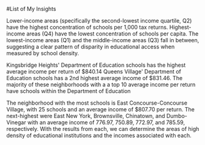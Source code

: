 
#List of My Insights

Lower-income areas (specifically the second-lowest income quartile, Q2) have the highest concentration of schools per 1,000 tax returns. Highest-income areas (Q4) have the lowest concentration of schools per capita. The lowest-income areas (Q1) and the middle-income areas (Q3) fall in between, suggesting a clear pattern of disparity in educational access when measured by school density.


Kingsbridge Heights' Department of Education schools has the highest average income per return of $840.14 Queens Village' Department of Education schools has a 2nd highest average income of $831.46. The majority of these neighborhoods with a a top 10 average income per return have schools within the  Department of Education


The neighborhood with the most schools is East Concourse-Concourse Village, with 25 schools and an average income of $807.70 per return. 
The  next-highest were East New York, Brownsville, Chinatown, and Dumbo-Vinegar with an average income of 776.97, 750.89, 772.97, and 785.59, respectively. With the results from each, we can determine the areas of high density of educational institutions and the incomes associated with each.